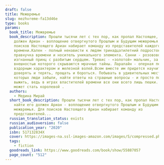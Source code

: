```yaml
---
draft: false
title: Межвремье
slug: mezhvreme-fa13d46e
type: books
params:
  book_title: Межвремье
  book_description: Прошли тысячи лет с тех пор, как пропал Настоящее, и найти его
    должен Ариан - воплощение отвергнутого Прошлым и Будущим межвремья. Для
    поисков Настоящего Ариан набирает команду из представителей каждого
    времени.Кален - полный ненависти к людям тринадцатилетний подросток. Иона -
    правнучка времени и носитель уникального элемента. Санни - розововолосый
    изгнанный принц с разбитым сердцем. Тревис - «золотой» мальчик, за
    внешностью которого скрываются мрачные тайны. Ларалайн - оперная певица со
    вздорным характером и железной волей.Всем вместе им придется научиться
    доверять и терять, прощать и бороться. Побывать в удивительных местах, о
    которых люди забыли, найти ответы на страшные вопросы - и просто попытаться
    выжить, ведь в играх властителей времени все они всего лишь пешки. Но пешка
    может стать королевой .
  authors:
    - Медина Мирай
  short_book_description: Прошли тысячи лет с тех пор, как пропал Настоящее, и
    найти его должен Ариан - воплощение отвергнутого Прошлым и Будущим
    межвремья. Для поисков Настоящего Ариан набирает команду из
    представителей...
  russian_translation_status: exists
  russian_audioversion: false
  publication_year: "2020"
  isbn: 517132834X
  cover: https://images-na.ssl-images-amazon.com/images/S/compressed.photo.goodreads.com/books/1610273320i/55887057.jpg
  tags:
    - fiction
  goodreads_link: https://www.goodreads.com/book/show/55887057
  page_count: "512"
---
```

